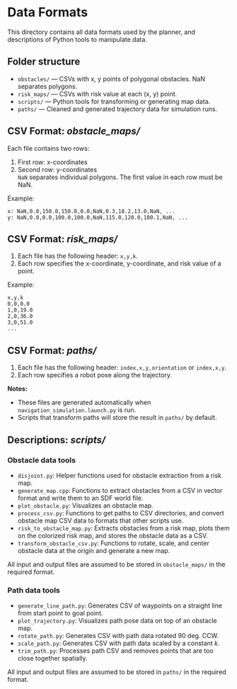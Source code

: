 # Data Formats

This directory contains all data formats used by the planner, and descriptions of Python tools to manipulate data.

## Folder structure

- `obstacles/` — CSVs with x, y points of polygonal obstacles. NaN separates polygons.
- `risk_maps/` — CSVs with risk value at each (x, y) point.
- `scripts/` — Python tools for transforming or generating map data.
- `paths/` — Cleaned and generated trajectory data for simulation runs.

## CSV Format: *obstacle_maps/*

Each file contains two rows:
1. First row: x-coordinates
2. Second row: y-coordinates  
`NaN` separates individual polygons.
The first value in each row must be NaN.

Example:
``` mass_5.0_1.5x1m.csv
x: NaN,0.0,150.0,150.0,0.0,NaN,0.3,18.2,13.0,NaN, ...
y: NaN,0.0,0.0,100.0,100.0,NaN,115.0,120.0,180.1,NaN, ...
```

## CSV Format: *risk_maps/*

1. Each file has the following header: `x,y,k`.
2. Each row specifies the x-coordinate, y-coordinate, and risk value of a point.

Example:
```terrain_map.csv
x,y,k
0,0,0.0
1,0,19.0
2,0,36.0
3,0,51.0
...
```

## CSV Format: *paths/*

1. Each file has the following header: `index,x,y,orientation` or `index,x,y`.
2. Each row specifies a robot pose along the trajectory.

**Notes:**
- These files are generated automatically when `navigation_simulation.launch.py` is run.
- Scripts that transform paths will store the result in `paths/` by default.

## Descriptions: *scripts/*

### Obstacle data tools
- `disjoint.py`: Helper functions used for obstacle extraction from a risk map.
- `generate_map.cpp`: Functions to extract obstacles from a CSV in vector format and write them to an SDF world file.
- `plot_obstacle.py`: Visualizes an obstacle map.
- `process_csv.py`: Functions to get paths to CSV directories, and convert obstacle map CSV data to formats that other scripts use.
- `risk_to_obstacle_map.py`: Extracts obstacles from a risk map, plots them on the colorized risk map, and stores the obstacle data as a CSV.
- `transform_obstacle_csv.py`: Functions to rotate, scale, and center obstacle data at the origin and generate a new map.

All input and output files are assumed to be stored in `obstacle_maps/` in the required format.

### Path data tools
- `generate_line_path.py`: Generates CSV of waypoints on a straight line from start point to goal point.
- `plot_trajectory.py`: Visualizes path pose data on top of an obstacle map.
- `rotate_path.py`: Generates CSV with path data rotated 90 deg. CCW.
- `scale_path.py`: Generates CSV with path data scaled by a constant *k*.
- `trim_path.py`: Processes path CSV and removes points that are too close together spatially.

All input and output files are assumed to be stored in `paths/` in the required format.